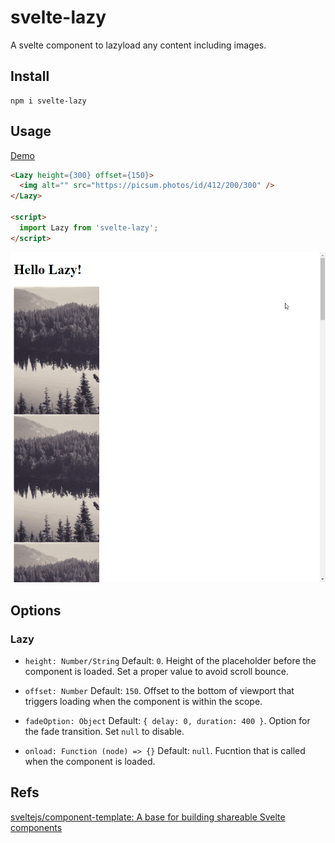 # svelte-lazy

A svelte component to lazyload any content including images.

## Install

    npm i svelte-lazy

## Usage

[Demo](https://svelte.dev/repl/6d7714fa3cce4909af6c6d187271e0a1?version=3.6.10)

```html
<Lazy height={300} offset={150}>
  <img alt="" src="https://picsum.photos/id/412/200/300" />
</Lazy>

<script>
  import Lazy from 'svelte-lazy';
</script>
```

![](https://github.com/leafOfTree/leafOfTree.github.io/blob/master/svelte-lazy.gif)

## Options

### Lazy

- `height: Number/String` Default: `0`. Height of the placeholder before the component is loaded. Set a proper value to avoid scroll bounce.

- `offset: Number` Default: `150`. Offset to the bottom of viewport that triggers loading when the component is within the scope.

- `fadeOption: Object` Default: `{ delay: 0, duration: 400 }`. Option for the fade transition. Set `null` to disable.

- `onload: Function (node) => {}` Default: `null`. Fucntion that is called when the component is loaded.

## Refs

[sveltejs/component-template: A base for building shareable Svelte components](https://github.com/sveltejs/component-template)
